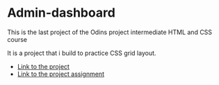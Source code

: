 # Admin-dashboard

This is the last project of the Odins project intermediate HTML and CSS course

It is a project that i build to practice CSS grid layout.

- [Link to the project](https://tgithinji.github.io/admin-dashboard/)
- [Link to the project assignment](https://www.theodinproject.com/lessons/node-path-intermediate-html-and-css-admin-dashboard)